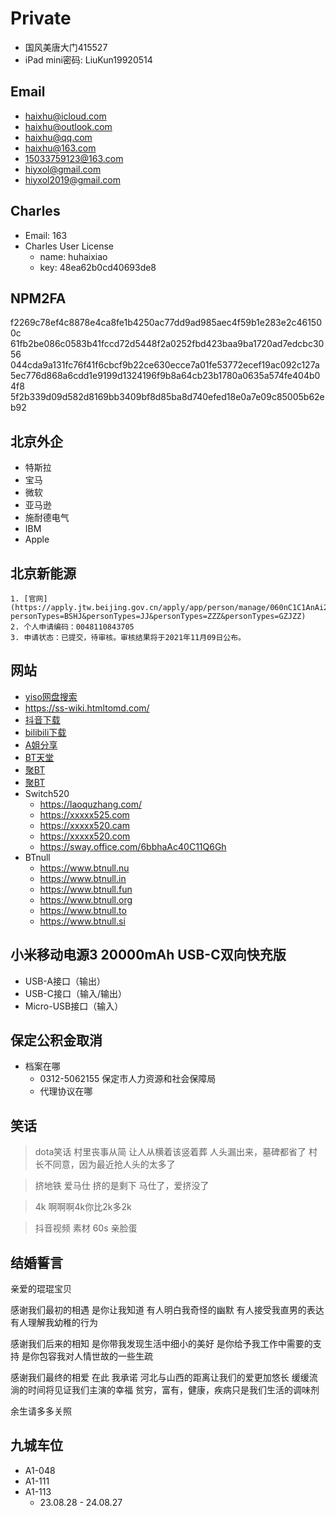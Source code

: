 # Private

- 国风美唐大门415527
- iPad mini密码: LiuKun19920514

## Email

- haixhu@icloud.com
- haixhu@outlook.com
- haixhu@qq.com
- haixhu@163.com
- 15033759123@163.com
- hiyxol@gmail.com
- hiyxol2019@gmail.com

## Charles

- Email: 163
- Charles User License
    - name: huhaixiao
    - key: 48ea62b0cd40693de8

## NPM2FA
f2269c78ef4c8878e4ca8fe1b4250ac77dd9ad985aec4f59b1e283e2c461500c
61fb2be086c0583b41fccd72d5448f2a0252fbd423baa9ba1720ad7edcbc3056
044cda9a131fc76f41f6cbcf9b22ce630ecce7a01fe53772ecef19ac092c127a
5ec776d868a6cdd1e9199d1324196f9b8a64cb23b1780a0635a574fe404b04f8
5f2b339d09d582d8169bb3409bf8d85ba8d740efed18e0a7e09c85005b62eb92

## 北京外企

- 特斯拉
- 宝马
- 微软
- 亚马逊
- 施耐德电气
- IBM
- Apple

## 北京新能源
    1. [官网](https://apply.jtw.beijing.gov.cn/apply/app/person/manage/060nC1C1AnAi2e18ChP21h2CnA1PA611?personTypes=BSHJ&personTypes=JJ&personTypes=ZZZ&personTypes=GZJZZ)
    2. 个人申请编码：0048110843705
    3. 申请状态：已提交，待审核。审核结果将于2021年11月09日公布。

## 网站

- [yiso网盘搜索](https://yiso.fun/)
- https://ss-wiki.htmltomd.com/
- [抖音下载](https://ouotool.com/)
- [bilibili下载](https://bilibili.iiilab.com/)
- [A姐分享](https://www.ahhhhfs.com/)
- [BT天堂](https://xn--bt-yq5cy8rerbq21h.com)
- [聚BT](https://1jubt.xyz/)
- [聚BT](https://1jubt.top//)
- Switch520
  - https://laoquzhang.com/
  - https://xxxxx525.com
  - https://xxxxx520.cam
  - https://xxxxx520.com
  - https://sway.office.com/6bbhaAc40C11Q6Gh
- BTnull
  - https://www.btnull.nu
  - https://www.btnull.in
  - https://www.btnull.fun
  - https://www.btnull.org
  - https://www.btnull.to
  - https://www.btnull.si

## 小米移动电源3 20000mAh USB-C双向快充版

- USB-A接口（输出）
- USB-C接口（输入/输出）
- Micro-USB接口（输入）

## 保定公积金取消
- 档案在哪
    - 0312-5062155 保定市人力资源和社会保障局
    - 代理协议在哪

## 笑话

> dota笑话
> 村里丧事从简
> 让人从横着该竖着葬
> 人头漏出来，墓碑都省了
> 村长不同意，因为最近抢人头的太多了

> 挤地铁
> 爱马仕 挤的是剩下 马仕了，爱挤没了

> 4k
> 啊啊啊4k你比2k多2k

> 抖音视频 素材
> 60s 亲脸蛋

## 结婚誓言

亲爱的琨琨宝贝

感谢我们最初的相遇
是你让我知道
有人明白我奇怪的幽默
有人接受我直男的表达
有人理解我幼稚的行为

感谢我们后来的相知
是你带我发现生活中细小的美好
是你给予我工作中需要的支持
是你包容我对人情世故的一些生疏

感谢我们最终的相爱
在此 我承诺
河北与山西的距离让我们的爱更加悠长
缓缓流淌的时间将见证我们主演的幸福
贫穷，富有，健康，疾病只是我们生活的调味剂

余生请多多关照

## 九城车位

- A1-048
- A1-111
- A1-113
  - 23.08.28 - 24.08.27
